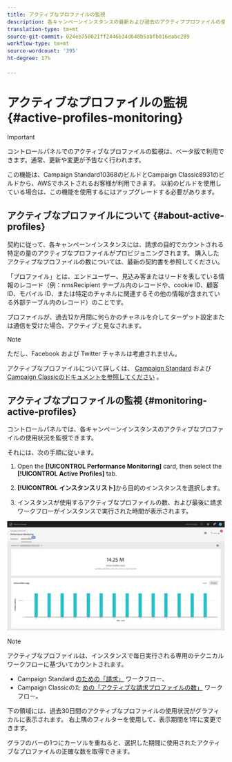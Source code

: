```yaml
---
title: アクティブなプロファイルの監視
description: 各キャンペーンインスタンスの最新および過去のアクティブプロファイルの使用状況と進化状況に関するリアルタイム情報を取得する方法を説明します。
translation-type: tm+mt
source-git-commit: 024eb750021ff2446b34d648b5abfb016eabc289
workflow-type: tm+mt
source-wordcount: '395'
ht-degree: 17%

---
```



# アクティブなプロファイルの監視 {#active-profiles-monitoring}

>[!IMPORTANT]
>
>コントロールパネルでのアクティブなプロファイルの監視は、ベータ版で利用できます。通常、更新や変更が予告なく行われます。
>
>この機能は、Campaign Standard10368のビルドとCampaign Classic8931のビルドから、AWSでホストされるお客様が利用できます。 以前のビルドを使用している場合は、この機能を使用するにはアップグレードする必要があります。

## アクティブなプロファイルについて {#about-active-profiles}

契約に従って、各キャンペーンインスタンスには、請求の目的でカウントされる特定の量のアクティブなプロファイルがプロビジョニングされます。 購入したアクティブなプロファイルの数については、最新の契約書を参照してください。

「プロファイル」とは、エンドユーザー、見込み客またはリードを表している情報のレコード（例：nmsRecipient テーブル内のレコードや、cookie ID、顧客 ID、モバイル ID、または特定のチャネルに関連するその他の情報が含まれている外部テーブル内のレコード）のことです。

プロファイルが、過去12か月間に何らかのチャネルを介してターゲット設定または通信を受けた場合、アクティブと見なされます。

>[!NOTE]
>
>ただし、Facebook および Twitter チャネルは考慮されません。

アクティブなプロファイルについて詳しくは、 [Campaign Standard](https://docs.adobe.com/content/help/en/campaign-standard/using/profiles-and-audiences/managing-profiles/active-profiles.html) および [Campaign Classicのドキュメントを参照してください](https://docs.adobe.com/content/help/en/campaign-classic/using/getting-started/profile-management/about-profiles.html#active-profiles) 。

## アクティブなプロファイルの監視 {#monitoring-active-profiles}

コントロールパネルでは、各キャンペーンインスタンスのアクティブなプロファイルの使用状況を監視できます。

それには、次の手順に従います。

1. Open the **[!UICONTROL Performance Monitoring]** card, then select the **[!UICONTROL Active Profiles]** tab.

1. **[!UICONTROL インスタンスリスト]**&#x200B;から目的のインスタンスを選択します。

1. インスタンスが使用するアクティブなプロファイルの数、および最後に請求ワークフローがインスタンスで実行された時間が表示されます。

![](assets/active-profiles-graph.png)

>[!NOTE]
>
>アクティブなプロファイルは、インスタンスで毎日実行される専用のテクニカルワークフローに基づいてカウントされます。
>
>* Campaign Standard [のための「請求」](https://docs.adobe.com/help/ja-JP/campaign-standard/using/administrating/application-settings/technical-workflows.html) ワークフロー、
>* Campaign Classicのた [めの「アクティブな請求プロファイルの数」](https://docs.adobe.com/content/help/en/campaign-classic/using/automating-with-workflows/technical-workflows/deliveries.html) ワークフロー。


下の領域には、過去30日間のアクティブなプロファイルの使用状況がグラフィカルに表示されます。 右上隅のフィルターを使用して、表示期間を1年に変更できます。

グラフのバーの1つにカーソルを重ねると、選択した期間に使用されたアクティブなプロファイルの正確な数を取得できます。
